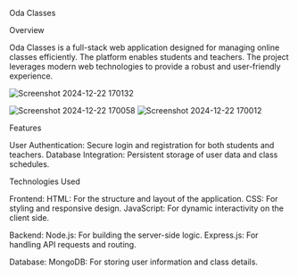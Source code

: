 
Oda Classes

Overview

Oda Classes is a full-stack web application designed for managing online classes efficiently.
The platform enables students and teachers. The project leverages modern web technologies to provide a robust and user-friendly experience.

![Screenshot 2024-12-22 170132](https://github.com/user-attachments/assets/fc5f7c22-0a2e-4710-881d-c160ee314f10)

![Screenshot 2024-12-22 170058](https://github.com/user-attachments/assets/de985efc-b46a-482b-ab99-b9caa3f9071e)
![Screenshot 2024-12-22 170012](https://github.com/user-attachments/assets/097ee6e6-876d-4f1f-bc63-aa4041d769f6)

Features

User Authentication: Secure login and registration for both students and teachers.
Database Integration: Persistent storage of user data and class schedules.

Technologies Used

Frontend:
HTML: For the structure and layout of the application.
CSS: For styling and responsive design.
JavaScript: For dynamic interactivity on the client side.

Backend:
Node.js: For building the server-side logic.
Express.js: For handling API requests and routing.

Database:
MongoDB: For storing user information and class details.
